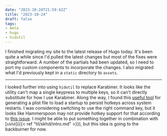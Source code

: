 ```yaml
---
date: "2023-10-24T21:59:42Z"
title: "2023-10-24"
draft: false
tags:
- meta
- hugo
- hidutil
---
```


I finished migrating my site to the latest release of Hugo today.
It's been quite a while since I'd pulled the latest changes but most of the fixes were straightforward.
A number of the partials had been updated, so I need to port my custom components to incorporate the changes.
I also migrated what I'd previously kept in a `static` directory to `assets`.

---

I looked further into using `hidutil` to replace Karabiner.
It looks like the utility can't map a single keypress to multiple keys, so it can't directly substitute for how I use Karabiner.
Along the way, I found this [useful tool](https://hidutil-generator.netlify.app/) for generating a plist file to load a startup to persist hotkeys across system restarts.
I was considering switching to use the right command key, but it looks like Hammerspoon may not provide hotkey support for that according to [this issue](https://github.com/Hammerspoon/hammerspoon/issues/3245).
I might be able to put something together in combination with [`skhd`]({{< ref "til/skhd/intro.md" >}}), but this idea is going to the backburner for now.
